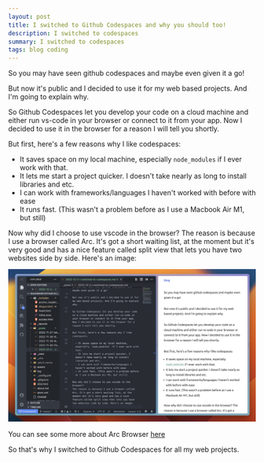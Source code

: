 ```yaml
---
layout: post
title: I switched to Github Codespaces and why you should too!
description: I switched to codespaces
summary: I switched to codespaces
tags: blog coding
---
```

So you may have seen github codespaces and maybe even given it a go!

But now it's public and I decided to use it for my web based projects. And I'm going to explain why.

So Github Codespaces let you develop your code on a cloud machine and either run vs-code in your browser or connect to it from your app. Now I decided to use it in the browser for a reason I will tell you shortly.

But first, here's a few reasons why I like codespaces:

  - It saves space on my local machine, especially `node_modules` if I ever work with that.
  - It lets me start a project quicker. I doesn't take nearly as long to install libraries and etc.
  - I can work with frameworks/languages I haven't worked with before with ease
  - It runs fast. (This wasn't a problem before as I use a Macbook Air M1, but still)

Now why did I choose to use vscode in the browser?
The reason is because I use a browser called Arc. It's got a short waiting list, at the moment but it's very good and has a nice feature called split view that lets you have two websites side by side. Here's an image:

![Screenshot showing my arc setup with vs-code on the left and my website on the right](/postassets/codespaces-screenshot.png)

You can see some more about Arc Browser [here](httos://www.arc.net)

So that's why I switched to Github Codespaces for all my web projects.